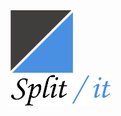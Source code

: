 <img src="https://github.com/NicoSantangelo/Split-It/blob/master/icons/128.png" width="100" alt="Split/It" />
<br />
<img src="https://github.com/NicoSantangelo/Split-It/blob/master/options/logo.png" width="160" alt="Split/It" />
